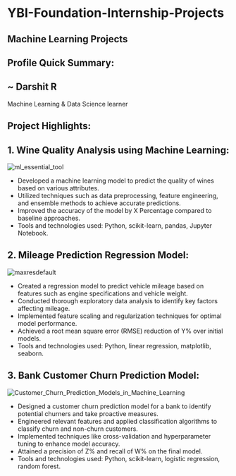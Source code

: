 # YBI-Foundation-Internship-Projects
## Machine Learning Projects
## Profile Quick Summary:
## ~ Darshit R
 Machine Learning & Data Science learner

## Project Highlights:

## 1. Wine Quality Analysis using Machine Learning:
![ml_essential_tool](https://github.com/YAMUNAVV/YBI-Foundation-Internship-Projects/assets/124666569/1f167290-a9c2-4440-9d0c-21a2874ead11)

* Developed a machine learning model to predict the quality of wines based on various attributes.
* Utilized techniques such as data preprocessing, feature engineering, and ensemble methods to achieve accurate predictions.
* Improved the accuracy of the model by X Percentage compared to baseline approaches.
* Tools and technologies used: Python, scikit-learn, pandas, Jupyter Notebook.

## 2. Mileage Prediction Regression Model:
![maxresdefault](https://github.com/YAMUNAVV/YBI-Foundation-Internship-Projects/assets/124666569/18a385f8-9d5a-4568-bd33-2cf951474514)

* Created a regression model to predict vehicle mileage based on features such as engine specifications and vehicle weight.
* Conducted thorough exploratory data analysis to identify key factors affecting mileage.
* Implemented feature scaling and regularization techniques for optimal model performance.
* Achieved a root mean square error (RMSE) reduction of Y% over initial models.
* Tools and technologies used: Python, linear regression, matplotlib, seaborn.

## 3. Bank Customer Churn Prediction Model:
![Customer_Churn_Prediction_Models_in_Machine_Learning](https://github.com/YAMUNAVV/YBI-Foundation-Internship-Projects/assets/124666569/6f63dcbe-2087-4232-9f29-49fc112bd9cc)

* Designed a customer churn prediction model for a bank to identify potential churners and take proactive measures.
* Engineered relevant features and applied classification algorithms to classify churn and non-churn customers.
* Implemented techniques like cross-validation and hyperparameter tuning to enhance model accuracy.
* Attained a precision of Z% and recall of W% on the final model.
* Tools and technologies used: Python, scikit-learn, logistic regression, random forest.
